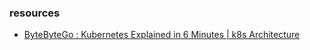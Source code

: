 

### resources

- [ByteByteGo : Kubernetes Explained in 6 Minutes | k8s Architecture](https://www.youtube.com/watch?v=TlHvYWVUZyc)
